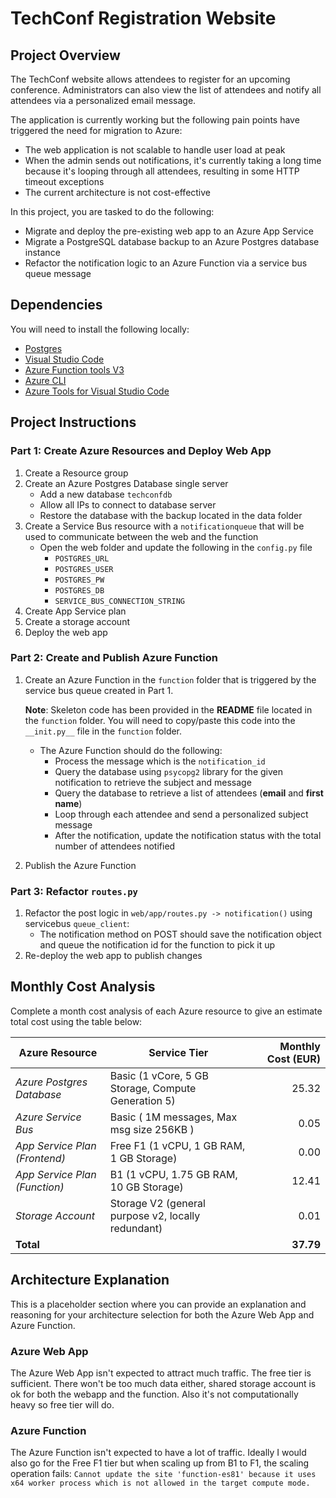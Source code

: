 # TechConf Registration Website

## Project Overview

The TechConf website allows attendees to register for an upcoming conference. Administrators can also view the list of attendees and notify all attendees via a personalized email message.

The application is currently working but the following pain points have triggered the need for migration to Azure:

- The web application is not scalable to handle user load at peak
- When the admin sends out notifications, it's currently taking a long time because it's looping through all attendees, resulting in some HTTP timeout exceptions
- The current architecture is not cost-effective

In this project, you are tasked to do the following:

- Migrate and deploy the pre-existing web app to an Azure App Service
- Migrate a PostgreSQL database backup to an Azure Postgres database instance
- Refactor the notification logic to an Azure Function via a service bus queue message

## Dependencies

You will need to install the following locally:

- [Postgres](https://www.postgresql.org/download/)
- [Visual Studio Code](https://code.visualstudio.com/download)
- [Azure Function tools V3](https://docs.microsoft.com/en-us/azure/azure-functions/functions-run-local?tabs=windows%2Ccsharp%2Cbash#install-the-azure-functions-core-tools)
- [Azure CLI](https://docs.microsoft.com/en-us/cli/azure/install-azure-cli?view=azure-cli-latest)
- [Azure Tools for Visual Studio Code](https://marketplace.visualstudio.com/items?itemName=ms-vscode.vscode-node-azure-pack)

## Project Instructions

### Part 1: Create Azure Resources and Deploy Web App

1. Create a Resource group
2. Create an Azure Postgres Database single server
   - Add a new database `techconfdb`
   - Allow all IPs to connect to database server
   - Restore the database with the backup located in the data folder
3. Create a Service Bus resource with a `notificationqueue` that will be used to communicate between the web and the function
   - Open the web folder and update the following in the `config.py` file
      - `POSTGRES_URL`
      - `POSTGRES_USER`
      - `POSTGRES_PW`
      - `POSTGRES_DB`
      - `SERVICE_BUS_CONNECTION_STRING`
4. Create App Service plan
5. Create a storage account
6. Deploy the web app

### Part 2: Create and Publish Azure Function

1. Create an Azure Function in the `function` folder that is triggered by the service bus queue created in Part 1.

      **Note**: Skeleton code has been provided in the **README** file located in the `function` folder. You will need to copy/paste this code into the `__init.py__` file in the `function` folder.
      - The Azure Function should do the following:
         - Process the message which is the `notification_id`
         - Query the database using `psycopg2` library for the given notification to retrieve the subject and message
         - Query the database to retrieve a list of attendees (**email** and **first name**)
         - Loop through each attendee and send a personalized subject message
         - After the notification, update the notification status with the total number of attendees notified
2. Publish the Azure Function

### Part 3: Refactor `routes.py`

1. Refactor the post logic in `web/app/routes.py -> notification()` using servicebus `queue_client`:
   - The notification method on POST should save the notification object and queue the notification id for the function to pick it up
2. Re-deploy the web app to publish changes

## Monthly Cost Analysis

Complete a month cost analysis of each Azure resource to give an estimate total cost using the table below:

| Azure Resource | Service Tier | Monthly Cost (EUR) |
| ------------ | ------------ | ------------: |
| *Azure Postgres Database* | Basic (1 vCore, 5 GB Storage, Compute Generation 5)    |   25.32           |
| *Azure Service Bus*   |  Basic ( 1M messages, Max msg size 256KB )       |   0.05     |
| *App Service Plan (Frontend)*  | Free F1 (1 vCPU, 1 GB RAM, 1 GB Storage)        |        0.00     |
| *App Service Plan (Function)*  | B1 (1 vCPU, 1.75 GB RAM, 10 GB Storage)        |        12.41     |
| *Storage Account*  | Storage V2 (general purpose v2, locally redundant)  |        0.01  |
| **Total**  |      |        **37.79**     |

## Architecture Explanation

This is a placeholder section where you can provide an explanation and reasoning for your architecture selection for both the Azure Web App and Azure Function.

### Azure Web App

The Azure Web App isn't expected to attract much traffic. The free tier is sufficient. There won't be too much data either, shared storage account is ok for both the webapp and the function. Also it's not computationally heavy so free tier will do.

### Azure Function

The Azure Function isn't expected to have a lot of traffic. Ideally I would also go for the Free F1 tier but when scaling up from B1 to F1, the scaling operation fails: `Cannot update the site 'function-es81' because it uses x64 worker process which is not allowed in the target compute mode.`
